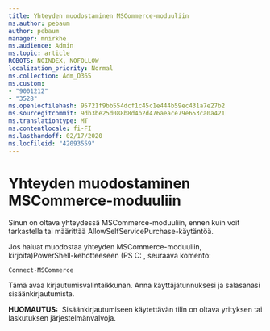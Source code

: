 ```yaml
---
title: Yhteyden muodostaminen MSCommerce-moduuliin
ms.author: pebaum
author: pebaum
manager: mnirkhe
ms.audience: Admin
ms.topic: article
ROBOTS: NOINDEX, NOFOLLOW
localization_priority: Normal
ms.collection: Adm_O365
ms.custom:
- "9001212"
- "3528"
ms.openlocfilehash: 95721f9bb554dcf1c45c1e444b59ec431a7e27b2
ms.sourcegitcommit: 9db3be25d088b8d4b2d476aeace79e653ca0a421
ms.translationtype: MT
ms.contentlocale: fi-FI
ms.lasthandoff: 02/17/2020
ms.locfileid: "42093559"
---
```

# <a name="connect-to-the-mscommerce-module"></a>Yhteyden muodostaminen MSCommerce-moduuliin

Sinun on oltava yhteydessä MSCommerce-moduuliin, ennen kuin voit tarkastella tai määrittää AllowSelfServicePurchase-käytäntöä.  

Jos haluat muodostaa yhteyden MSCommerce-moduuliin, kirjoita\)PowerShell-kehotteeseen (PS C: , seuraava komento:

    Connect-MSCommerce

Tämä avaa kirjautumisvalintaikkunan. Anna käyttäjätunnuksesi ja salasanasi sisäänkirjautumista.

**HUOMAUTUS:**&nbsp;&nbsp;Sisäänkirjautumiseen käytettävän tilin on oltava yrityksen tai laskutuksen järjestelmänvalvoja.
